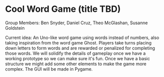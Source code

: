 # Cool Word Game (title TBD)

Group Members: Ben Snyder, Daniel Cruz, Theo McGlashan, Susanne Goldstein

 <!-- Project idea: word game! Possibly like 2048 but with words. Could do a speed typing/rhythm game. Could do something like uno but you make words. -->

Current idea: An Uno-like word game using words instead of numbers, also taking inspiration from the word game Ghost. Players take turns placing down letters to form words and are rewarded or penalized for completing those words. We will solidify the details of gameplay once we have a working prototype so we can make sure it's fun. Once we have a basic structure we might add some other elements to make the game more complex. The GUI will be made in Pygame.
